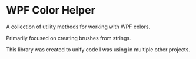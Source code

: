 # WPF Color Helper

A collection of utility methods for working with WPF colors.

Primarily focused on creating brushes from strings.

This library was created to unify code I was using in multiple other projects.
